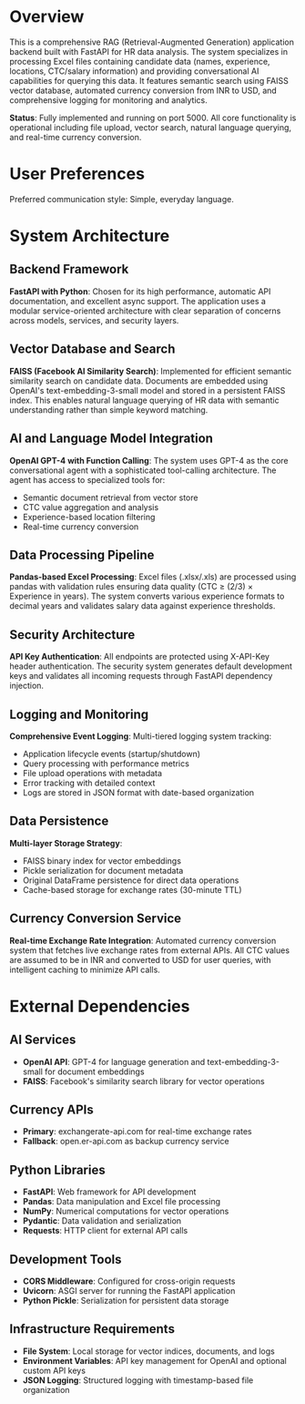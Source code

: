 # Overview

This is a comprehensive RAG (Retrieval-Augmented Generation) application backend built with FastAPI for HR data analysis. The system specializes in processing Excel files containing candidate data (names, experience, locations, CTC/salary information) and providing conversational AI capabilities for querying this data. It features semantic search using FAISS vector database, automated currency conversion from INR to USD, and comprehensive logging for monitoring and analytics.

**Status**: Fully implemented and running on port 5000. All core functionality is operational including file upload, vector search, natural language querying, and real-time currency conversion.

# User Preferences

Preferred communication style: Simple, everyday language.

# System Architecture

## Backend Framework
**FastAPI with Python**: Chosen for its high performance, automatic API documentation, and excellent async support. The application uses a modular service-oriented architecture with clear separation of concerns across models, services, and security layers.

## Vector Database and Search
**FAISS (Facebook AI Similarity Search)**: Implemented for efficient semantic similarity search on candidate data. Documents are embedded using OpenAI's text-embedding-3-small model and stored in a persistent FAISS index. This enables natural language querying of HR data with semantic understanding rather than simple keyword matching.

## AI and Language Model Integration
**OpenAI GPT-4 with Function Calling**: The system uses GPT-4 as the core conversational agent with a sophisticated tool-calling architecture. The agent has access to specialized tools for:
- Semantic document retrieval from vector store
- CTC value aggregation and analysis
- Experience-based location filtering
- Real-time currency conversion

## Data Processing Pipeline
**Pandas-based Excel Processing**: Excel files (.xlsx/.xls) are processed using pandas with validation rules ensuring data quality (CTC ≥ (2/3) × Experience in years). The system converts various experience formats to decimal years and validates salary data against experience thresholds.

## Security Architecture
**API Key Authentication**: All endpoints are protected using X-API-Key header authentication. The security system generates default development keys and validates all incoming requests through FastAPI dependency injection.

## Logging and Monitoring
**Comprehensive Event Logging**: Multi-tiered logging system tracking:
- Application lifecycle events (startup/shutdown)
- Query processing with performance metrics
- File upload operations with metadata
- Error tracking with detailed context
- Logs are stored in JSON format with date-based organization

## Data Persistence
**Multi-layer Storage Strategy**:
- FAISS binary index for vector embeddings
- Pickle serialization for document metadata
- Original DataFrame persistence for direct data operations
- Cache-based storage for exchange rates (30-minute TTL)

## Currency Conversion Service
**Real-time Exchange Rate Integration**: Automated currency conversion system that fetches live exchange rates from external APIs. All CTC values are assumed to be in INR and converted to USD for user queries, with intelligent caching to minimize API calls.

# External Dependencies

## AI Services
- **OpenAI API**: GPT-4 for language generation and text-embedding-3-small for document embeddings
- **FAISS**: Facebook's similarity search library for vector operations

## Currency APIs
- **Primary**: exchangerate-api.com for real-time exchange rates
- **Fallback**: open.er-api.com as backup currency service

## Python Libraries
- **FastAPI**: Web framework for API development
- **Pandas**: Data manipulation and Excel file processing
- **NumPy**: Numerical computations for vector operations
- **Pydantic**: Data validation and serialization
- **Requests**: HTTP client for external API calls

## Development Tools
- **CORS Middleware**: Configured for cross-origin requests
- **Uvicorn**: ASGI server for running the FastAPI application
- **Python Pickle**: Serialization for persistent data storage

## Infrastructure Requirements
- **File System**: Local storage for vector indices, documents, and logs
- **Environment Variables**: API key management for OpenAI and optional custom API keys
- **JSON Logging**: Structured logging with timestamp-based file organization